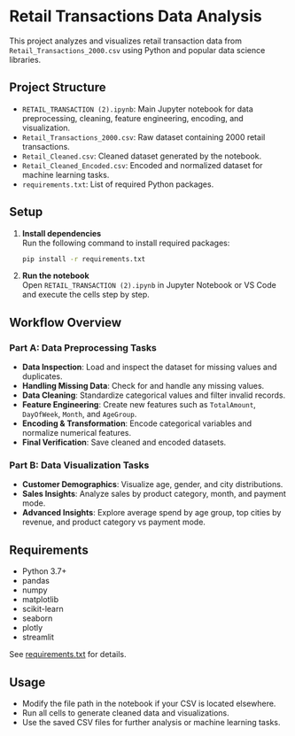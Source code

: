 # Retail Transactions Data Analysis

This project analyzes and visualizes retail transaction data from `Retail_Transactions_2000.csv` using Python and popular data science libraries.

## Project Structure

- `RETAIL_TRANSACTION (2).ipynb`: Main Jupyter notebook for data preprocessing, cleaning, feature engineering, encoding, and visualization.
- `Retail_Transactions_2000.csv`: Raw dataset containing 2000 retail transactions.
- `Retail_Cleaned.csv`: Cleaned dataset generated by the notebook.
- `Retail_Cleaned_Encoded.csv`: Encoded and normalized dataset for machine learning tasks.
- `requirements.txt`: List of required Python packages.

## Setup

1. **Install dependencies**  
   Run the following command to install required packages:
   ```sh
   pip install -r requirements.txt
   ```

2. **Run the notebook**  
   Open `RETAIL_TRANSACTION (2).ipynb` in Jupyter Notebook or VS Code and execute the cells step by step.

## Workflow Overview

### Part A: Data Preprocessing Tasks

- **Data Inspection**: Load and inspect the dataset for missing values and duplicates.
- **Handling Missing Data**: Check for and handle any missing values.
- **Data Cleaning**: Standardize categorical values and filter invalid records.
- **Feature Engineering**: Create new features such as `TotalAmount`, `DayOfWeek`, `Month`, and `AgeGroup`.
- **Encoding & Transformation**: Encode categorical variables and normalize numerical features.
- **Final Verification**: Save cleaned and encoded datasets.

### Part B: Data Visualization Tasks

- **Customer Demographics**: Visualize age, gender, and city distributions.
- **Sales Insights**: Analyze sales by product category, month, and payment mode.
- **Advanced Insights**: Explore average spend by age group, top cities by revenue, and product category vs payment mode.

## Requirements

- Python 3.7+
- pandas
- numpy
- matplotlib
- scikit-learn
- seaborn
- plotly
- streamlit

See [requirements.txt](requirements.txt) for details.

## Usage

- Modify the file path in the notebook if your CSV is located elsewhere.
- Run all cells to generate cleaned data and visualizations.
- Use the saved CSV files for further analysis or machine learning tasks.
